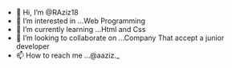 - 👋 Hi, I’m @RAziz18
- 👀 I’m interested in ...Web Programming
- 🌱 I’m currently learning ...Html and Css
- 💞️ I’m looking to collaborate on ...Company That accept a junior developer 
- 📫 How to reach me ...@aaziz._

<!---
RAziz18/RAziz18 is a ✨ special ✨ repository because its `README.md` (this file) appears on your GitHub profile.
You can click the Preview link to take a look at your changes.
--->
